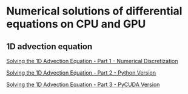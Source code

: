 # Numerical solutions of differential equations on CPU and GPU

## 1D advection equation

[Solving the 1D Advection Equation - Part 1 - Numerical Discretization](https://vitalitylearning2021.wixsite.com/vitality-learning/post/solving-the-1d-advection-equation-with-pycuda-part-1-numerical-discretization)

[Solving the 1D Advection Equation - Part 2 - Python Version](https://vitalitylearning2021.wixsite.com/vitality-learning/post/solving-the-1d-advection-equation-with-pycuda-part-2-python-version)

[Solving the 1D Advection Equation - Part 3 - PyCUDA Version](https://vitalitylearning2021.wixsite.com/vitality-learning/post/solving-the-1d-advection-equation-part-3-pycuda-version)
